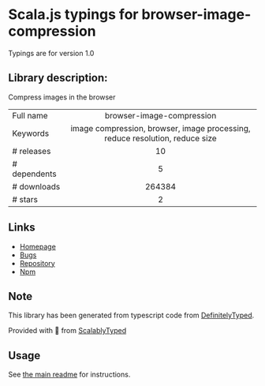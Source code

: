 
# Scala.js typings for browser-image-compression

Typings are for version 1.0

## Library description:
Compress images in the browser

|                    |                 |
| ------------------ | :-------------: |
| Full name          | browser-image-compression |
| Keywords           | image compression, browser, image processing, reduce resolution, reduce size |
| # releases         | 10 |
| # dependents       | 5 |
| # downloads        | 264384 |
| # stars            | 2 |

## Links
- [Homepage](https://github.com/Donaldcwl/browser-image-compression#readme)
- [Bugs](https://github.com/Donaldcwl/browser-image-compression/issues)
- [Repository](https://github.com/Donaldcwl/browser-image-compression)
- [Npm](https://www.npmjs.com/package/browser-image-compression)
    


## Note
This library has been generated from typescript code from [DefinitelyTyped](https://definitelytyped.org).

Provided with :purple_heart: from [ScalablyTyped](https://github.com/oyvindberg/ScalablyTyped)

## Usage
See [the main readme](../../readme.md) for instructions.



